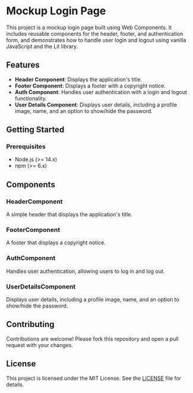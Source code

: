 # Mockup Login Page

This project is a mockup login page built using Web Components. It includes reusable components for the header, footer, and authentication form, and demonstrates how to handle user login and logout using vanilla JavaScript and the Lit library.

## Features

- **Header Component**: Displays the application's title.
- **Footer Component**: Displays a footer with a copyright notice.
- **Auth Component**: Handles user authentication with a login and logout functionality.
- **User Details Component**: Displays user details, including a profile image, name, and an option to show/hide the password.

## Getting Started

### Prerequisites

- Node.js (>= 14.x)
- npm (>= 6.x)

## Components

### HeaderComponent

A simple header that displays the application's title.

### FooterComponent

A footer that displays a copyright notice.

### AuthComponent

Handles user authentication, allowing users to log in and log out.

### UserDetailsComponent

Displays user details, including a profile image, name, and an option to show/hide the password.

## Contributing

Contributions are welcome! Please fork this repository and open a pull request with your changes.

## License

This project is licensed under the MIT License. See the [LICENSE](LICENSE) file for details.
